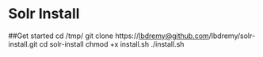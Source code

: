 # Solr Install

##Get started
    cd /tmp/
    git clone https://lbdremy@github.com/lbdremy/solr-install.git
    cd solr-install
    chmod +x install.sh
    ./install.sh
